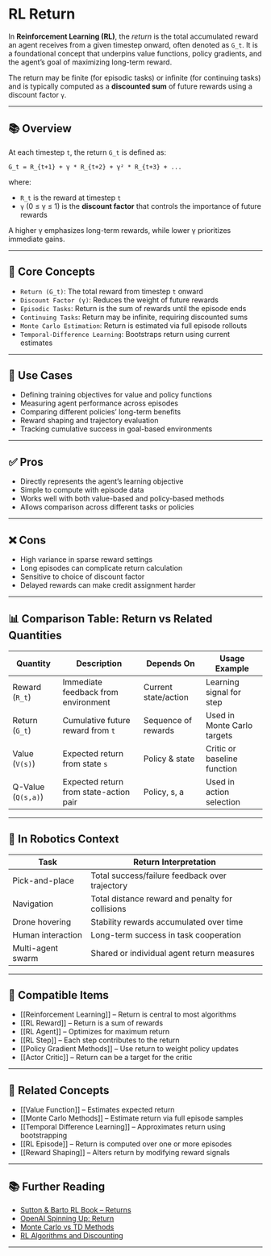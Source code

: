 # RL Return

In **Reinforcement Learning (RL)**, the *return* is the total accumulated reward an agent receives from a given timestep onward, often denoted as `G_t`. It is a foundational concept that underpins value functions, policy gradients, and the agent’s goal of maximizing long-term reward.

The return may be finite (for episodic tasks) or infinite (for continuing tasks) and is typically computed as a **discounted sum** of future rewards using a discount factor `γ`.

---

## 📚 Overview

At each timestep `t`, the return `G_t` is defined as:

`G_t = R_{t+1} + γ * R_{t+2} + γ² * R_{t+3} + ...`

where:
- `R_t` is the reward at timestep `t`
- `γ` (0 ≤ γ ≤ 1) is the **discount factor** that controls the importance of future rewards

A higher γ emphasizes long-term rewards, while lower γ prioritizes immediate gains.

---

## 🧠 Core Concepts

- `Return (G_t)`: The total reward from timestep `t` onward  
- `Discount Factor (γ)`: Reduces the weight of future rewards  
- `Episodic Tasks`: Return is the sum of rewards until the episode ends  
- `Continuing Tasks`: Return may be infinite, requiring discounted sums  
- `Monte Carlo Estimation`: Return is estimated via full episode rollouts  
- `Temporal-Difference Learning`: Bootstraps return using current estimates  

---

## 🧰 Use Cases

- Defining training objectives for value and policy functions  
- Measuring agent performance across episodes  
- Comparing different policies’ long-term benefits  
- Reward shaping and trajectory evaluation  
- Tracking cumulative success in goal-based environments  

---

## ✅ Pros

- Directly represents the agent’s learning objective  
- Simple to compute with episode data  
- Works well with both value-based and policy-based methods  
- Allows comparison across different tasks or policies  

---

## ❌ Cons

- High variance in sparse reward settings  
- Long episodes can complicate return calculation  
- Sensitive to choice of discount factor  
- Delayed rewards can make credit assignment harder  

---

## 📊 Comparison Table: Return vs Related Quantities

| Quantity         | Description                              | Depends On       | Usage Example                |
|------------------|------------------------------------------|------------------|------------------------------|
| Reward (`R_t`)   | Immediate feedback from environment       | Current state/action | Learning signal for step   |
| Return (`G_t`)   | Cumulative future reward from `t`         | Sequence of rewards | Used in Monte Carlo targets |
| Value (`V(s)`)   | Expected return from state `s`            | Policy & state    | Critic or baseline function |
| Q-Value (`Q(s,a)`) | Expected return from state-action pair | Policy, s, a      | Used in action selection     |

---

## 🤖 In Robotics Context

| Task                     | Return Interpretation                            |
|--------------------------|--------------------------------------------------|
| Pick-and-place           | Total success/failure feedback over trajectory   |
| Navigation               | Total distance reward and penalty for collisions |
| Drone hovering           | Stability rewards accumulated over time          |
| Human interaction        | Long-term success in task cooperation            |
| Multi-agent swarm        | Shared or individual agent return measures       |

---

## 🔧 Compatible Items

- [[Reinforcement Learning]] – Return is central to most algorithms  
- [[RL Reward]] – Return is a sum of rewards  
- [[RL Agent]] – Optimizes for maximum return  
- [[RL Step]] – Each step contributes to the return  
- [[Policy Gradient Methods]] – Use return to weight policy updates  
- [[Actor Critic]] – Return can be a target for the critic  

---

## 🔗 Related Concepts

- [[Value Function]] – Estimates expected return  
- [[Monte Carlo Methods]] – Estimate return via full episode samples  
- [[Temporal Difference Learning]] – Approximates return using bootstrapping  
- [[RL Episode]] – Return is computed over one or more episodes  
- [[Reward Shaping]] – Alters return by modifying reward signals  

---

## 📚 Further Reading

- [Sutton & Barto RL Book – Returns](http://incompleteideas.net/book/the-book.html)  
- [OpenAI Spinning Up: Return](https://spinningup.openai.com/en/latest/spinningup/rl_intro.html#returns-and-value-functions)  
- [Monte Carlo vs TD Methods](https://www.deeplearningbook.org/)  
- [RL Algorithms and Discounting](https://lilianweng.github.io/lil-log/2018/04/08/policy-gradient-algorithms.html)  

---
